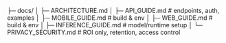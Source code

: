 ├─ docs/
│  ├─ ARCHITECTURE.md
│  ├─ API_GUIDE.md                         # endpoints, auth, examples
│  ├─ MOBILE_GUIDE.md                      # build & env
│  ├─ WEB_GUIDE.md                         # build & env
│  ├─ INFERENCE_GUIDE.md                   # model/runtime setup
│  └─ PRIVACY_SECURITY.md                  # ROI only, retention, access control